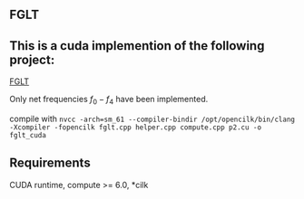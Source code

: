 ## FGLT

## This is a cuda implemention of the following project:
[FGLT](https://github.com/fcdimitr/fglt) 

Only net frequencies $f_0 - f_4$ have been implemented.

compile with
`nvcc -arch=sm_61 --compiler-bindir /opt/opencilk/bin/clang -Xcompiler -fopencilk fglt.cpp helper.cpp compute.cpp p2.cu -o fglt_cuda`

## Requirements
CUDA runtime, compute >= 6.0, *cilk